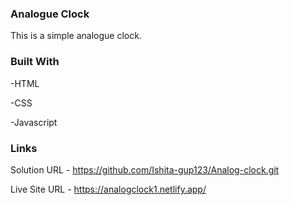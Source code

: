 ### Analogue Clock
This is a simple analogue clock.

### Built With
-HTML

-CSS

-Javascript

### Links
Solution URL - https://github.com/Ishita-gup123/Analog-clock.git

Live Site URL - https://analogclock1.netlify.app/
